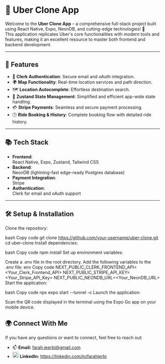 # 🚕 Uber Clone App

Welcome to the **Uber Clone App** – a comprehensive full-stack project built using React Native, Expo, NeonDB, and cutting-edge technologies! 🚀  
This application replicates Uber's core functionalities with modern tools and features, making it an excellent resource to master both frontend and backend development.

---

## 🌟 Features

- 🔐 **Clerk Authentication**: Secure email and oAuth integration.
- 🌍 **Map Functionality**: Real-time location services and path direction.
- 🗺️ **Location Autocomplete**: Effortless destination search.
- 📲 **Zustand State Management**: Simplified and efficient app-wide state handling.
- 💳 **Stripe Payments**: Seamless and secure payment processing.
- 🕒 **Ride Booking & History**: Complete booking flow with detailed ride history.

---

## 📚 Tech Stack

- **Frontend**:  
  React Native, Expo, Zustand, Tailwind CSS  
- **Backend**:  
  NeonDB (lightning-fast edge-ready Postgres database)  
- **Payment Integration**:  
  Stripe  
- **Authentication**:  
  Clerk for email and oAuth support

---

## 🛠️ Setup & Installation
Clone the repository:

bash
Copy code
git clone https://github.com/your-username/uber-clone.git
cd uber-clone
Install dependencies:

bash
Copy code
npm install
Set up environment variables:

Create a .env file in the root directory.
Add the following variables to the .env file:
env
Copy code
NEXT_PUBLIC_CLERK_FRONTEND_API=<Your_Clerk_Frontend_API>
NEXT_PUBLIC_STRIPE_API_KEY=<Your_Stripe_API_Key>
NEXT_PUBLIC_NEONDB_URL=<Your_NeonDB_URL>
Start the application:

bash
Copy code
npx expo start --tunnel -c
Launch the application:

Scan the QR code displayed in the terminal using the Expo Go app on your mobile device.

## 🌍 Connect With Me
If you have any questions or want to connect, feel free to reach out:

- 📫 **Email:** farah.jeerbi@gmail.com
- <img src="https://raw.githubusercontent.com/rahuldkjain/github-profile-readme-generator/master/src/images/icons/Social/linked-in-alt.svg" alt="LinkedIn" height="20" width="20" /> **LinkedIn:** https://linkedin.com/in/farahjerbi
</p>


